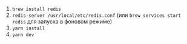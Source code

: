 1.  `brew install redis`
2.  `redis-server /usr/local/etc/redis.conf` (или `brew services start redis` для запуска в фоновом режиме)
3.  `yarn install`
4.  `yarn dev`
